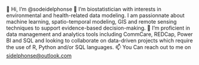 👋 Hi, I’m @sodeidelphonse
👀 I’m biostatistician with interests in environmental and health-related data modeling. 
I am passionnate about machine learning, spatio-temporal modeling, GIS and remote sensing techniques to support evidence-based decision-making. 
💞️ I’m proficient in data management and analytics tools including CommCare, REDCap, Power BI and SQL and looking to collaborate on data-driven projects which require the use of R, Python and/or SQL languages.
📫 You Can reach out to me on sidelphonse@outlook.com

<!---
sodeidelphonse/sodeidelphonse is a ✨ special ✨ repository because its `README.md` (this file) appears on your GitHub profile.
You can click the Preview link to take a look at your changes.
--->
